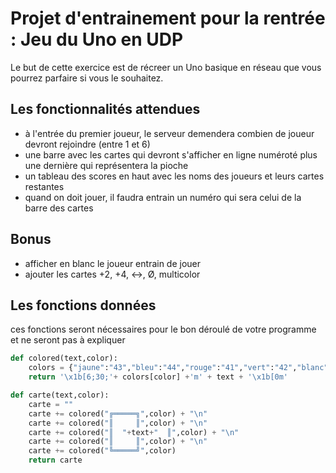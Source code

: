 # Projet d'entrainement pour la rentrée : Jeu du Uno en UDP

Le but de cette exercice est de récreer un Uno basique en réseau que vous pourrez parfaire si vous le souhaitez.

## Les fonctionnalités attendues

- à l'entrée du premier joueur, le serveur demendera combien de joueur devront rejoindre (entre 1 et 6)
- une barre avec les cartes qui devront s'afficher en ligne numéroté plus une dernière qui représentera la pioche
- un tableau des scores en haut avec les noms des joueurs et leurs cartes restantes
- quand on doit jouer, il faudra entrain un numéro qui sera celui de la barre des cartes

## Bonus

- afficher en blanc le joueur entrain de jouer
- ajouter les cartes +2, +4, ↔, Ø, multicolor

## Les fonctions données

ces fonctions seront nécessaires pour le bon déroulé de votre programme et ne seront pas à expliquer

```python
def colored(text,color):
	colors = {"jaune":"43","bleu":"44","rouge":"41","vert":"42","blanc":"47"}
	return '\x1b[6;30;'+ colors[color] +'m' + text + '\x1b[0m'

def carte(text,color):
	carte = ""
	carte += colored("╔═════╗",color) + "\n"
	carte += colored("║     ║",color) + "\n"
	carte += colored("║  "+text+"  ║",color) + "\n"
	carte += colored("║     ║",color) + "\n"
	carte += colored("╚═════╝",color)
	return carte
```
